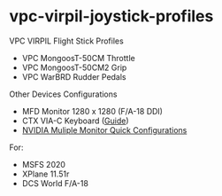 # vpc-virpil-joystick-profiles

VPC VIRPIL Flight Stick Profiles

- VPC MongoosT-50CM Throttle
- VPC MongoosT-50CM2 Grip
- VPC WarBRD Rudder Pedals

Other Devices Configurations

- MFD Monitor 1280 x 1280 (F/A-18 DDI)
- CTX VIA-C Keyboard ([Guide](https://github.com/hongwei-bai/vpc-virpil-joystick-profiles/tree/main/mfd))
- [NVIDIA Muliple Monitor Quick Configurations](https://github.com/hongwei-bai/vpc-virpil-joystick-profiles/tree/main/nvidia)

For:
- MSFS 2020
- XPlane 11.51r
- DCS World F/A-18
